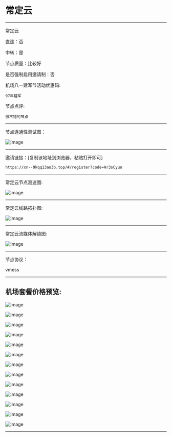 # 常定云

-------------------------

常定云

直连：否

中转：是

节点质量：比较好

是否强制启用邀请制：否

机场八一建军节活动优惠码:

    97年建军

节点点评:

    很不错的节点

-------------------------

节点连通性测试图：

![image](/img/5.png)

-------------------------

邀请链接：[复制该地址到浏览器，粘贴打开即可]

    https://xn--9kqq13ao3b.top/#/register?code=Ar3sCyuo

-------------------------

常定云节点测速图:

![image](/img/6.png)

-------------------------

常定云线路拓扑图:

![image](/img/7.png)

-------------------------

常定云流媒体解锁图:

![image](/img/8.png)

-------------------------

节点协议：

vmess

-------------------------

## 机场套餐价格预览:

![image](/price/cdy/1.png)

![image](/price/cdy/2.png)

![image](/price/cdy/3.png)

![image](/price/cdy/4.png)

![image](/price/cdy/5.png)

![image](/price/cdy/6.png)

![image](/price/cdy/7.png)

![image](/price/cdy/8.png)

![image](/price/cdy/9.png)

![image](/price/cdy/10.png)

![image](/price/cdy/11.png)

![image](/price/cdy/12.png)

![image](/price/cdy/13.png)

-------------------------
